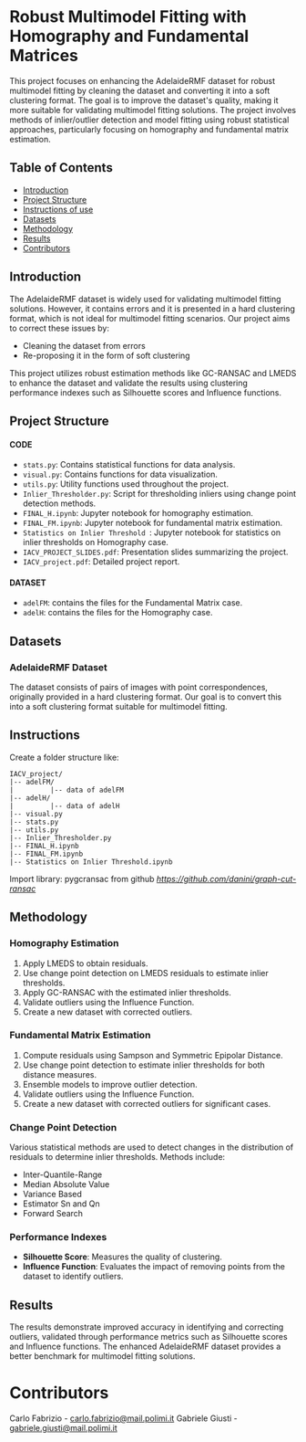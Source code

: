 # Robust Multimodel Fitting with Homography and Fundamental Matrices

This project focuses on enhancing the AdelaideRMF dataset for robust multimodel fitting by cleaning the dataset and converting it into a soft clustering format. The goal is to improve the dataset's quality, making it more suitable for validating multimodel fitting solutions. The project involves methods of inlier/outlier detection and model fitting using robust statistical approaches, particularly focusing on homography and fundamental matrix estimation.

## Table of Contents

- [Introduction](#introduction)
- [Project Structure](#project-structure)
- [Instructions of use](#instructions)
- [Datasets](#datasets)
- [Methodology](#methodology)
- [Results](#results)
- [Contributors](#contributors)

## Introduction

The AdelaideRMF dataset is widely used for validating multimodel fitting solutions. However, it contains errors and it is presented in a hard clustering format, which is not ideal for multimodel fitting scenarios. Our project aims to correct these issues by:
- Cleaning the dataset from errors
- Re-proposing it in the form of soft clustering

This project utilizes robust estimation methods like GC-RANSAC and LMEDS to enhance the dataset and validate the results using clustering performance indexes such as Silhouette scores and Influence functions.

## Project Structure
#### CODE
- `stats.py`: Contains statistical functions for data analysis.
- `visual.py`: Contains functions for data visualization.
- `utils.py`: Utility functions used throughout the project.
- `Inlier_Thresholder.py`: Script for thresholding inliers using change point detection methods.
- `FINAL_H.ipynb`: Jupyter notebook for homography estimation.
- `FINAL_FM.ipynb`: Jupyter notebook for fundamental matrix estimation.
- `Statistics on Inlier Threshold `: Jupyter notebook for statistics on inlier thresholds on Homography case.
- `IACV_PROJECT_SLIDES.pdf`: Presentation slides summarizing the project.
- `IACV_project.pdf`: Detailed project report.
#### DATASET
- `adelFM`: contains the files for the Fundamental Matrix case.
- `adelH`: contains the files for the Homography case.

## Datasets

### AdelaideRMF Dataset

The dataset consists of pairs of images with point correspondences, originally provided in a hard clustering format. Our goal is to convert this into a soft clustering format suitable for multimodel fitting.
## Instructions
Create a folder structure like:
```plaintext
IACV_project/
|-- adelFM/
|         |-- data of adelFM
|-- adelH/
|         |-- data of adelH
|-- visual.py
|-- stats.py
|-- utils.py
|-- Inlier_Thresholder.py
|-- FINAL_H.ipynb
|-- FINAL_FM.ipynb
|-- Statistics on Inlier Threshold.ipynb
```

Import library: pygcransac from github *https://github.com/danini/graph-cut-ransac*


## Methodology

### Homography Estimation

1. Apply LMEDS to obtain residuals.
2. Use change point detection on LMEDS residuals to estimate inlier thresholds.
3. Apply GC-RANSAC with the estimated inlier thresholds.
4. Validate outliers using the Influence Function.
5. Create a new dataset with corrected outliers.

### Fundamental Matrix Estimation

1. Compute residuals using Sampson and Symmetric Epipolar Distance.
2. Use change point detection to estimate inlier thresholds for both distance measures.
3. Ensemble models to improve outlier detection.
4. Validate outliers using the Influence Function.
5. Create a new dataset with corrected outliers for significant cases.

### Change Point Detection

Various statistical methods are used to detect changes in the distribution of residuals to determine inlier thresholds. Methods include:
- Inter-Quantile-Range
- Median Absolute Value
- Variance Based
- Estimator Sn and Qn
- Forward Search

### Performance Indexes

- **Silhouette Score**: Measures the quality of clustering.
- **Influence Function**: Evaluates the impact of removing points from the dataset to identify outliers.

## Results

The results demonstrate improved accuracy in identifying and correcting outliers, validated through performance metrics such as Silhouette scores and Influence functions. The enhanced AdelaideRMF dataset provides a better benchmark for multimodel fitting solutions.



# Contributors
Carlo Fabrizio - carlo.fabrizio@mail.polimi.it
Gabriele Giusti - gabriele.giusti@mail.polimi.it

